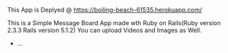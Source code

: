 This App is Deplyed @ https://boiling-beach-61535.herokuapp.com/

This is a Simple Message Board App made wth Ruby on Rails(Ruby version 2.3.3 Rails version 5.1.2)
You can upload Videos and Images as Well. 

* ...
